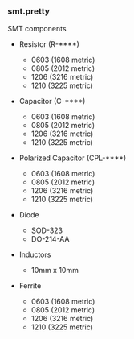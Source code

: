 ### smt.pretty ###

SMT components

* Resistor (R-****)
    - 0603 (1608 metric)
    - 0805 (2012 metric)
    - 1206 (3216 metric)
    - 1210 (3225 metric)

* Capacitor (C-****)
    - 0603 (1608 metric)
    - 0805 (2012 metric)
    - 1206 (3216 metric)
    - 1210 (3225 metric)

* Polarized Capacitor (CPL-****)
    - 0603 (1608 metric)
    - 0805 (2012 metric)
    - 1206 (3216 metric)
    - 1210 (3225 metric)

* Diode
    - SOD-323
    - DO-214-AA

* Inductors
    - 10mm x 10mm 

* Ferrite
    - 0603 (1608 metric)
    - 0805 (2012 metric)
    - 1206 (3216 metric)
    - 1210 (3225 metric)